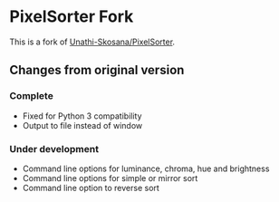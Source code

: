 # PixelSorter Fork

This is a fork of [Unathi-Skosana/PixelSorter](https://github.com/Unathi-Skosana/PixelSorter).

## Changes from original version

### Complete
- Fixed for Python 3 compatibility
- Output to file instead of window

### Under development
- Command line options for luminance, chroma, hue and brightness
- Command line options for simple or mirror sort
- Command line option to reverse sort
